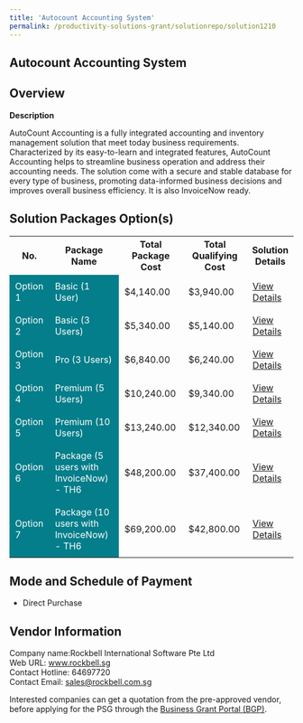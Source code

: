 ```yaml
---
title: 'Autocount Accounting System'
permalink: /productivity-solutions-grant/solutionrepo/solution1210
---
```


## Autocount Accounting System

## Overview

**Description**

AutoCount Accounting is a fully integrated accounting and inventory management solution that meet today business requirements. Characterized by its easy-to-learn and integrated features, AutoCount Accounting helps to streamline business operation and address their accounting needs. The solution come with a secure and stable database for every type of business, promoting data-informed business decisions and improves overall business efficiency. It is also InvoiceNow ready.

## Solution Packages Option(s)

<table>
<tr>
<th><b>No.</b></th>
<th><b>Package Name</b></th>
<th><b>Total Package Cost</b></th>
<th><b>Total Qualifying Cost</b></th>
<th><b>Solution Details</b></th>
</tr>
<tr>
<td style='padding: 10px; background-color: #037E8A; color: #FFFFFF;'>Option 1</td>
<td style='padding: 10px; background-color: #037E8A; color: #FFFFFF;'>Basic (1 User)</td>
<td style='padding: 10px;'>$4,140.00</td>
<td style='padding: 10px;'>$3,940.00</td>
<td style='padding: 10px;'><a href='/images/psg/Rockbell_International_Software_Autocount_Accounting_Desensitised_Annex3_Part1.pdf' target='_blank'>View Details</a></td>
</tr>
<tr>
<td style='padding: 10px; background-color: #037E8A; color: #FFFFFF;'>Option 2</td>
<td style='padding: 10px; background-color: #037E8A; color: #FFFFFF;'>Basic (3 Users)</td>
<td style='padding: 10px;'>$5,340.00</td>
<td style='padding: 10px;'>$5,140.00</td>
<td style='padding: 10px;'><a href='/images/psg/Rockbell_International_Software_Autocount_Accounting_Desensitised_Annex3_Part2.pdf' target='_blank'>View Details</a></td>
</tr>
<tr>
<td style='padding: 10px; background-color: #037E8A; color: #FFFFFF;'>Option 3</td>
<td style='padding: 10px; background-color: #037E8A; color: #FFFFFF;'>Pro (3 Users)</td>
<td style='padding: 10px;'>$6,840.00</td>
<td style='padding: 10px;'>$6,240.00</td>
<td style='padding: 10px;'><a href='/images/psg/Rockbell_International_Software_Autocount_Accounting_Desensitised_Annex3_Part3.pdf' target='_blank'>View Details</a></td>
</tr>
<tr>
<td style='padding: 10px; background-color: #037E8A; color: #FFFFFF;'>Option 4</td>
<td style='padding: 10px; background-color: #037E8A; color: #FFFFFF;'>Premium (5 Users)</td>
<td style='padding: 10px;'>$10,240.00</td>
<td style='padding: 10px;'>$9,340.00</td>
<td style='padding: 10px;'><a href='/images/psg/Rockbell_International_Software_Autocount_Accounting_Desensitised_Annex3_Part4.pdf' target='_blank'>View Details</a></td>
</tr>
<tr>
<td style='padding: 10px; background-color: #037E8A; color: #FFFFFF;'>Option 5</td>
<td style='padding: 10px; background-color: #037E8A; color: #FFFFFF;'>Premium (10 Users)</td>
<td style='padding: 10px;'>$13,240.00</td>
<td style='padding: 10px;'>$12,340.00</td>
<td style='padding: 10px;'><a href='/images/psg/Rockbell_International_Software_Autocount_Accounting_Desensitised_Annex3_Part5.pdf' target='_blank'>View Details</a></td>
</tr>
<tr>
<td style='padding: 10px; background-color: #037E8A; color: #FFFFFF;'>Option 6</td>
<td style='padding: 10px; background-color: #037E8A; color: #FFFFFF;'>Package (5 users with InvoiceNow) - TH6</td>
<td style='padding: 10px;'>$48,200.00</td>
<td style='padding: 10px;'>$37,400.00</td>
<td style='padding: 10px;'><a href='/images/psg/Synergix_Technologies_Synergix_E1_Sales_Desensitised_Annex3_Part1.pdf' target='_blank'>View Details</a></td>
</tr>
<tr>
<td style='padding: 10px; background-color: #037E8A; color: #FFFFFF;'>Option 7</td>
<td style='padding: 10px; background-color: #037E8A; color: #FFFFFF;'>Package (10 users with InvoiceNow) - TH6</td>
<td style='padding: 10px;'>$69,200.00</td>
<td style='padding: 10px;'>$42,800.00</td>
<td style='padding: 10px;'><a href='/images/psg/Synergix_Technologies_Synergix_E1_Sales_Desensitised_Annex3_Part2.pdf' target='_blank'>View Details</a></td>
</tr>
</table>

## Mode and Schedule of Payment

 - Direct Purchase

## Vendor Information

 Company name:Rockbell International Software Pte Ltd<br>Web URL: www.rockbell.sg <br>Contact Hotline: 64697720 <br>Contact Email: sales@rockbell.com.sg 

Interested companies can get a quotation from the pre-approved vendor, before applying for the PSG through the <a href='https://www.businessgrants.gov.sg/' target='_blank' rel='noopener'>Business Grant Portal (BGP)</a>.

<script src="/jquery/resize-tables.js"></script>
